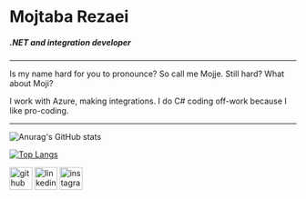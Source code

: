 # Mojtaba Rezaei
##### .NET and integration developer
---
Is my name hard for you to pronounce? So call me Mojje. Still hard? What about Moji?

I work with Azure, making integrations. I do C# coding off-work because I like pro-coding.  

---
<!--![GitHub Activity Graph](https://activity-graph.herokuapp.com/graph?username=mojtabarezaei4)  -->

![Anurag's GitHub stats](https://github-readme-stats.vercel.app/api?username=Mojtabarezaei4&show_icons=true&theme=dracula)

[![Top Langs](https://github-readme-stats.vercel.app/api/top-langs/?username=mojtabarezaei4)](https://github.com/anuraghazra/github-readme-stats)

[<img src='https://cdn.jsdelivr.net/npm/simple-icons@3.0.1/icons/github.svg' alt='github' height='40'>](https://github.com/mojtabarezaei4)  [<img src='https://cdn.jsdelivr.net/npm/simple-icons@3.0.1/icons/linkedin.svg' alt='linkedin' height='40'>](https://www.linkedin.com/in/https://www.linkedin.com/in/mojtaba-rezaei-4261a1206//)  [<img src='https://cdn.jsdelivr.net/npm/simple-icons@3.0.1/icons/instagram.svg' alt='instagram' height='40'>](https://www.instagram.com/https://www.instagram.com/mojtaba_rezaei.4//)  
